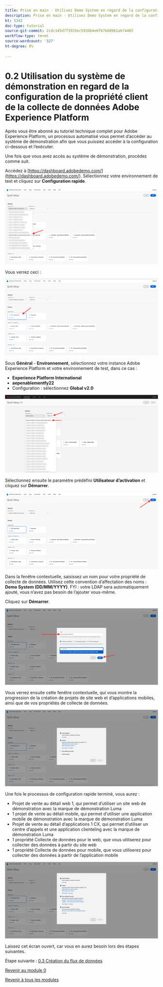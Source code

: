 ```yaml
---
title: Prise en main - Utilisez Demo System en regard de la configuration de votre propriété Launch.
description: Prise en main - Utilisez Demo System en regard de la configuration de votre propriété Launch.
kt: 5342
doc-type: tutorial
source-git-commit: 2cdc145d7f3933ec593db4e6f67b60961a674405
workflow-type: tm+mt
source-wordcount: '327'
ht-degree: 0%

---
```


# 0.2 Utilisation du système de démonstration en regard de la configuration de la propriété client de la collecte de données Adobe Experience Platform

Après vous être abonné au tutoriel technique complet pour Adobe Experience Platform, un processus automatisé vous permet d’accéder au système de démonstration afin que vous puissiez accéder à la configuration ci-dessous et l’exécuter.

Une fois que vous avez accès au système de démonstration, procédez comme suit.

Accédez à [https://dashboard.adobedemo.com/](https://dashboard.adobedemo.com/). Sélectionnez votre environnement de test et cliquez sur **Configuration rapide**.

![DSN](./images/dsnh1.png)

Vous verrez ceci :

![DSN](./images/dsnhome.png)

Sous **Général** - **Environnement**, sélectionnez votre instance Adobe Experience Platform et votre environnement de test, dans ce cas :

- **Experience Platform International**
- **aepenablementfy22**
- Configuration : sélectionnez **Global v2.0**

![DSN](./images/dsn1.png)

Sélectionnez ensuite le paramètre prédéfini **Utilisateur d’activation** et cliquez sur **Démarrer**.

![DSN](./images/dsn2.png)

Dans la fenêtre contextuelle, saisissez un nom pour votre propriété de collecte de données. Utilisez cette convention d’affectation des noms : **Demo System (DD/MM/YYYY)**. FYI : votre LDAP sera automatiquement ajouté, vous n’avez pas besoin de l’ajouter vous-même.

Cliquez sur **Démarrer**.

![DSN](./images/dsn3.png)

Vous verrez ensuite cette fenêtre contextuelle, qui vous montre la progression de la création de projets de site web et d’applications mobiles, ainsi que de vos propriétés de collecte de données.

![DSN](./images/dsn4.png)

Une fois le processus de configuration rapide terminé, vous aurez :

- Projet de vente au détail web 1, qui permet d’utiliser un site web de démonstration avec la marque de démonstration Luma
- 1 projet de vente au détail mobile, qui permet d’utiliser une application mobile de démonstration avec la marque de démonstration Luma
- Projet de vente au détail d’applications 1 CX, qui permet d’utiliser un centre d’appels et une application clienteling avec la marque de démonstration Luma
- 1 propriété Collecte de données pour le web, que vous utiliserez pour collecter des données à partir du site web
- 1 propriété Collecte de données pour mobile, que vous utiliserez pour collecter des données à partir de l’application mobile

![DSN](./images/dsn5.png)

Laissez cet écran ouvert, car vous en aurez besoin lors des étapes suivantes.

Étape suivante : [0.3 Création du flux de données](./ex3.md)

[Revenir au module 0](./getting-started.md)

[Revenir à tous les modules](./../../../overview.md)
